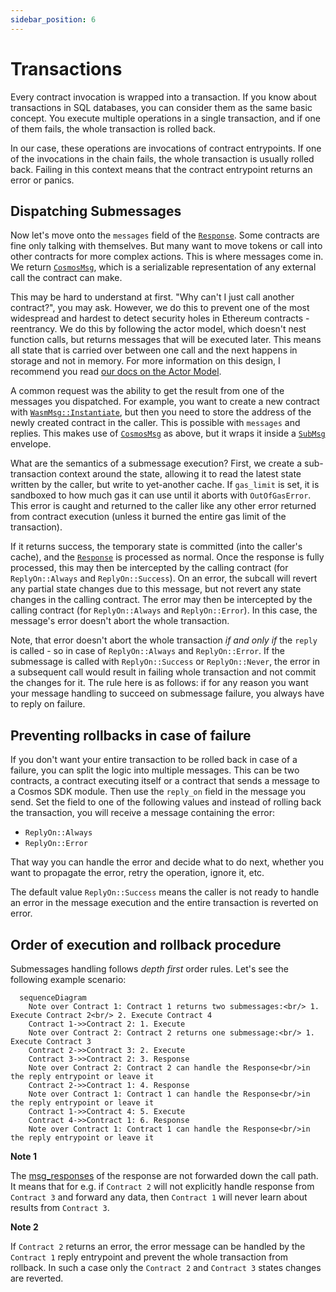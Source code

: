 ```yaml
---
sidebar_position: 6
---
```


# Transactions

Every contract invocation is wrapped into a transaction. If you know about transactions in SQL
databases, you can consider them as the same basic concept. You execute multiple operations in a
single transaction, and if one of them fails, the whole transaction is rolled back.

In our case, these operations are invocations of contract entrypoints. If one of the invocations in
the chain fails, the whole transaction is usually rolled back. Failing in this context means that
the contract entrypoint returns an error or panics.

## Dispatching Submessages

Now let's move onto the `messages` field of the
[`Response`](https://docs.rs/cosmwasm-std/latest/cosmwasm_std/struct.Response.html). Some contracts
are fine only talking with themselves. But many want to move tokens or call into other contracts for
more complex actions. This is where messages come in. We return
[`CosmosMsg`](https://docs.rs/cosmwasm-std/latest/cosmwasm_std/enum.CosmosMsg.html), which is a
serializable representation of any external call the contract can make.

This may be hard to understand at first. "Why can't I just call another contract?", you may ask.
However, we do this to prevent one of the most widespread and hardest to detect security holes in
Ethereum contracts - reentrancy. We do this by following the actor model, which doesn't nest
function calls, but returns messages that will be executed later. This means all state that is
carried over between one call and the next happens in storage and not in memory. For more
information on this design, I recommend you read [our docs on the Actor Model](./actor-model).

A common request was the ability to get the result from one of the messages you dispatched. For
example, you want to create a new contract with
[`WasmMsg::Instantiate`](https://docs.rs/cosmwasm-std/latest/cosmwasm_std/enum.WasmMsg.html#variant.Instantiate),
but then you need to store the address of the newly created contract in the caller. This is possible
with `messages` and replies. This makes use of
[`CosmosMsg`](https://docs.rs/cosmwasm-std/latest/cosmwasm_std/enum.CosmosMsg.html) as above, but it
wraps it inside a [`SubMsg`](https://docs.rs/cosmwasm-std/latest/cosmwasm_std/struct.SubMsg.html)
envelope.

What are the semantics of a submessage execution? First, we create a sub-transaction context around
the state, allowing it to read the latest state written by the caller, but write to yet-another
cache. If `gas_limit` is set, it is sandboxed to how much gas it can use until it aborts with
`OutOfGasError`. This error is caught and returned to the caller like any other error returned from
contract execution (unless it burned the entire gas limit of the transaction).

If it returns success, the temporary state is committed (into the caller's cache), and the
[`Response`](https://docs.rs/cosmwasm-std/latest/cosmwasm_std/struct.Response.html) is processed as
normal. Once the response is fully processed, this may then be intercepted by the calling contract
(for `ReplyOn::Always` and `ReplyOn::Success`). On an error, the subcall will revert any partial
state changes due to this message, but not revert any state changes in the calling contract. The
error may then be intercepted by the calling contract (for `ReplyOn::Always` and `ReplyOn::Error`).
In this case, the message's error doesn't abort the whole transaction.

Note, that error doesn't abort the whole transaction _if and only if_ the `reply` is called - so in
case of `ReplyOn::Always` and `ReplyOn::Error`. If the submessage is called with `ReplyOn::Success`
or `ReplyOn::Never`, the error in a subsequent call would result in failing whole transaction and
not commit the changes for it. The rule here is as follows: if for any reason you want your message
handling to succeed on submessage failure, you always have to reply on failure.

## Preventing rollbacks in case of failure

If you don't want your entire transaction to be rolled back in case of a failure, you can split the
logic into multiple messages. This can be two contracts, a contract executing itself or a contract
that sends a message to a Cosmos SDK module. Then use the `reply_on` field in the message you send.
Set the field to one of the following values and instead of rolling back the transaction, you will
receive a message containing the error:

- `ReplyOn::Always`
- `ReplyOn::Error`

That way you can handle the error and decide what to do next, whether you want to propagate the
error, retry the operation, ignore it, etc.

The default value `ReplyOn::Success` means the caller is not ready to handle an error in the message
execution and the entire transaction is reverted on error.

## Order of execution and rollback procedure

Submessages handling follows _depth first_ order rules. Let's see the following example scenario:

```mermaid
  sequenceDiagram
    Note over Contract 1: Contract 1 returns two submessages:<br/> 1. Execute Contract 2<br/> 2. Execute Contract 4
    Contract 1->>Contract 2: 1. Execute
    Note over Contract 2: Contract 2 returns one submessage:<br/> 1. Execute Contract 3
    Contract 2->>Contract 3: 2. Execute
    Contract 3->>Contract 2: 3. Response
    Note over Contract 2: Contract 2 can handle the Response<br/>in the reply entrypoint or leave it
    Contract 2->>Contract 1: 4. Response
    Note over Contract 1: Contract 1 can handle the Response<br/>in the reply entrypoint or leave it
    Contract 1->>Contract 4: 5. Execute
    Contract 4->>Contract 1: 6. Response
    Note over Contract 1: Contract 1 can handle the Response<br/>in the reply entrypoint or leave it
```

**Note 1**

The [msg_responses](https://docs.rs/cosmwasm-std/latest/cosmwasm_std/struct.SubMsgResponse.html#structfield.msg_responses)
of the response are not forwarded down the call path. It means that for e.g. if `Contract 2` will not
explicitly handle response from `Contract 3` and forward any data, then `Contract 1` will never learn
about results from `Contract 3`.

**Note 2**

If `Contract 2` returns an error, the error message can be handled by the `Contract 1`
reply entrypoint and prevent the whole transaction from rollback. In such a case only the
`Contract 2` and `Contract 3` states changes are reverted.
